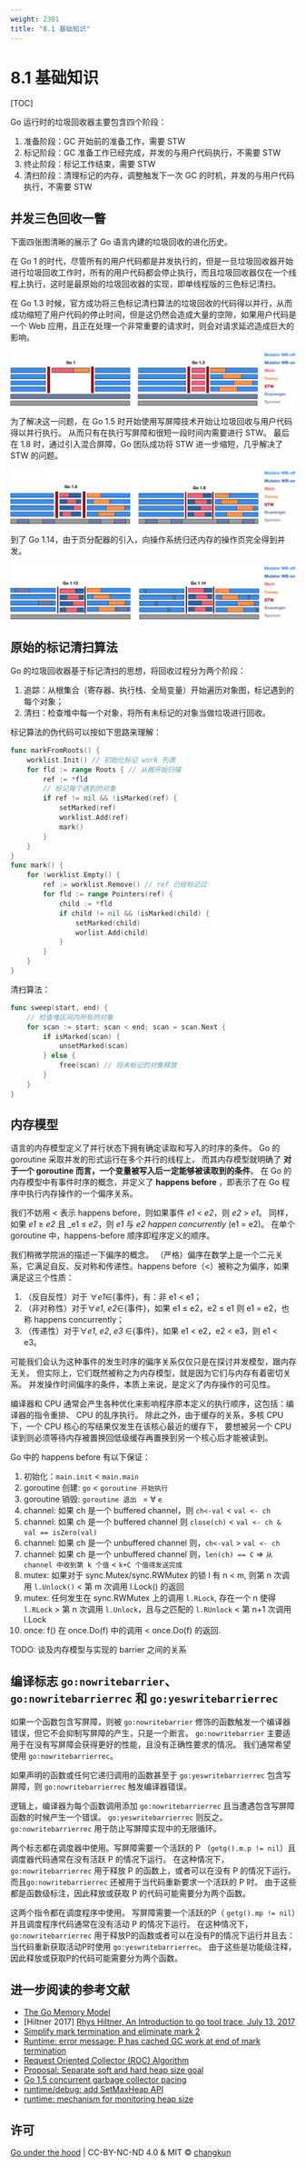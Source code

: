 ```yaml
---
weight: 2301
title: "8.1 基础知识"
---
```


# 8.1 基础知识

[TOC]

Go 运行时的垃圾回收器主要包含四个阶段：

1. 准备阶段：GC 开始前的准备工作，需要 STW
2. 标记阶段：GC 准备工作已经完成，并发的与用户代码执行，不需要 STW
3. 终止阶段：标记工作结束，需要 STW
4. 清扫阶段：清理标记的内存，调整触发下一次 GC 的时机，并发的与用户代码执行，不需要 STW

## 并发三色回收一瞥

下面四张图清晰的展示了 Go 语言内建的垃圾回收的进化历史。

在 Go 1 的时代，尽管所有的用户代码都是并发执行的，但是一旦垃圾回收器开始进行垃圾回收工作时，所有的用户代码都会停止执行，而且垃圾回收器仅在一个线程上执行，这时是最原始的垃圾回收器的实现，即单线程版的三色标记清扫。

在 Go 1.3 时候，官方成功将三色标记清扫算法的垃圾回收的代码得以并行，从而成功缩短了用户代码的停止时间，但是这仍然会造成大量的空隙，如果用户代码是一个 Web 应用，且正在处理一个非常重要的请求时，则会对请求延迟造成巨大的影响。

![](../../../assets/gc1.png)

为了解决这一问题，在 Go 1.5 时开始使用写屏障技术开始让垃圾回收与用户代码得以并行执行。
从而只有在执行写屏障和很短一段时间内需要进行 STW。
最后在 1.8 时，通过引入混合屏障，Go 团队成功将 STW 进一步缩短，几乎解决了 STW 的问题。

![](../../../assets/gc2.png)

到了 Go 1.14，由于页分配器的引入，向操作系统归还内存的操作页完全得到并发。

![](../../../assets/gc3.png)


## 原始的标记清扫算法

Go 的垃圾回收器基于标记清扫的思想，将回收过程分为两个阶段：

1. 追踪：从根集合（寄存器、执行栈、全局变量）开始遍历对象图，标记遇到的每个对象；
2. 清扫：检查堆中每一个对象，将所有未标记的对象当做垃圾进行回收。

标记算法的伪代码可以按如下思路来理解：

```go
func markFromRoots() {
    worklist.Init() // 初始化标记 work 列表
    for fld := range Roots { // 从根开始扫描
        ref := *fld
        // 标记每个遇到的对象
        if ref != nil && !isMarked(ref) {
            setMarked(ref)
            worklist.Add(ref)
            mark()
        }
    }
}
func mark() {
    for !worklist.Empty() {
        ref := worklist.Remove() // ref 已经标记过
        for fld := range Pointers(ref) {
            child := *fld
            if child != nil && !isMarked(child) {
                setMarked(child)
                worlist.Add(child)
            }
        }
    }
}
```

清扫算法：

```go
func sweep(start, end) {
    // 检查堆区间内所有的对象
    for scan := start; scan < end; scan = scan.Next {
        if isMarked(scan) {
            unsetMarked(scan)
        } else {
            free(scan) // 将未标记的对象释放
        }
    }
}
```

## 内存模型

语言的内存模型定义了并行状态下拥有确定读取和写入的时序的条件。
Go 的 goroutine 采取并发的形式运行在多个并行的线程上，
而其内存模型就明确了 **对于一个 goroutine 而言，一个变量被写入后一定能够被读取到的条件**。
在 Go 的内存模型中有事件时序的概念，并定义了 **happens before** ，即表示了在 Go 程序中执行内存操作的一个偏序关系。

我们不妨用 < 表示 happens before，则如果事件 _e1_ < _e2_，则 _e2_ > _e1_。
同样，如果 _e1_ ≥ _e2_ 且 _e1 ≤ _e2_，则 _e1_ 与 _e2_ _happen concurrently_ (e1 = e2)。
在单个 goroutine 中，happens-before 顺序即程序定义的顺序。

我们稍微学院派的描述一下偏序的概念。
（严格）偏序在数学上是一个二元关系，它满足自反、反对称和传递性。happens before（<）被称之为偏序，如果满足这三个性质：

1. （反自反性）对于 ∀_e1_∈{事件}，有：非 e1 < e1；
2. （非对称性）对于∀_e1_, _e2_∈{事件}，如果 e1 ≤ e2，e2 ≤ e1 则 e1 = e2，也称 happens concurrently；
3. （传递性）对于∀_e1_, _e2_, _e3_ ∈{事件}，如果 e1 < e2，e2 < e3，则 e1 < e3。

可能我们会认为这种事件的发生时序的偏序关系仅仅只是在探讨并发模型，跟内存无关。
但实际上，它们既然被称之为内存模型，就是因为它们与内存有着密切关系。
并发操作时间偏序的条件，本质上来说，是定义了内存操作的可见性。

编译器和 CPU 通常会产生各种优化来影响程序原本定义的执行顺序，这包括：编译器的指令重排、 CPU 的乱序执行。
除此之外，由于缓存的关系，多核 CPU 下，一个 CPU 核心的写结果仅发生在该核心最近的缓存下，
要想被另一个 CPU 读到则必须等待内存被置换回低级缓存再置换到另一个核心后才能被读到。

Go 中的 happens before 有以下保证：

1. 初始化：`main.init` < `main.main`
2. goroutine 创建: `go` < `goroutine 开始执行`
3. goroutine 销毁: `goroutine 退出 ` = ∀ `e`
4. channel: 如果 ch 是一个 buffered channel，则 `ch<-val` < `val <- ch`
5. channel: 如果 ch 是一个 buffered channel 则 `close(ch)` < `val <- ch & val == isZero(val)`
6. channel: 如果 ch 是一个 unbuffered channel 则，`ch<-val` > `val <- ch`
7. channel: 如果 ch 是一个 unbuffered channel 则，`len(ch) == C` => `从 channel 中收到第 k 个值` < `k+C 个值得发送完成`
8. mutex: 如果对于 sync.Mutex/sync.RWMutex 的锁 l 有 n < m, 则第 n 次调用 `l.Unlock()` < 第 m 次调用 l.Lock() 的返回
9. mutex: 任何发生在 sync.RWMutex 上的调用 `l.RLock`, 存在一个 n 使得 `l.RLock` > 第 n 次调用 `l.Unlock`，且与之匹配的 `l.RUnlock` < 第 n+1 次调用 l.Lock
10. once:  f() 在 once.Do(f) 中的调用 < once.Do(f) 的返回.

TODO: 谈及内存模型与实现的 barrier 之间的关系

## 编译标志 `go:nowritebarrier`、`go:nowritebarrierrec` 和 `go:yeswritebarrierrec`

如果一个函数包含写屏障，则被 `go:nowritebarrier` 修饰的函数触发一个编译器错误，但它不会抑制写屏障的产生，只是一个断言。
`go:nowritebarrier` 主要适用于在没有写屏障会获得更好的性能，且没有正确性要求的情况。
我们通常希望使用 `go:nowritebarrierrec`。

如果声明的函数或任何它递归调用的函数甚至于 `go:yeswritebarrierrec` 包含写屏障，则 `go:nowritebarrierrec` 触发编译器错误。

逻辑上，编译器为每个函数调用添加 `go:nowritebarrierrec` 且当遭遇包含写屏障函数的时候产生一个错误。
`go:yeswritebarrierrec` 则反之。`go:nowritebarrierrec` 用于防止写屏障实现中的无限循环。

两个标志都在调度器中使用。写屏障需要一个活跃的 P （`getg().m.p != nil`）且调度器代码通常在没有活跃 P 的情况下运行。
在这种情况下，`go:nowritebarrierrec` 用于释放 P 的函数上，或者可以在没有 P 的情况下运行。
而且`go:nowritebarrierrec` 还被用于当代码重新要求一个活跃的 P 时。
由于这些都是函数级标注，因此释放或获取 P 的代码可能需要分为两个函数。

这两个指令都在调度程序中使用。
写屏障需要一个活跃的P（ `getg().mp != nil`）并且调度程序代码通常在没有活动 P 的情况下运行。
在这种情况下，`go:nowritebarrierrec` 用于释放P的函数或者可以在没有P的情况下运行并且去：
当代码重新获取活动P时使用 `go:yeswritebarrierrec`。
由于这些是功能级注释，因此释放或获取P的代码可能需要分为两个函数。

## 进一步阅读的参考文献

- [The Go Memory Model](https://golang.org/ref/mem)
- [Hiltner 2017] [Rhys Hiltner, An Introduction to go tool trace, July 13, 2017](https://about.sourcegraph.com/go/an-introduction-to-go-tool-trace-rhys-hiltner)
- [Simplify mark termination and eliminate mark 2](https://github.com/golang/go/issues/26903)
- [Runtime: error message: P has cached GC work at end of mark termination](https://github.com/golang/go/issues/27993)
- [Request Oriented Collector (ROC) Algorithm](golang.org/s/gctoc)
- [Proposal: Separate soft and hard heap size goal](https://github.com/golang/proposal/blob/master/design/14951-soft-heap-limit.md)
- [Go 1.5 concurrent garbage collector pacing](https://docs.google.com/document/d/1wmjrocXIWTr1JxU-3EQBI6BK6KgtiFArkG47XK73xIQ/edit#)
- [runtime/debug: add SetMaxHeap API](https://go-review.googlesource.com/c/go/+/46751/)
- [runtime: mechanism for monitoring heap size](https://github.com/golang/go/issues/16843)

## 许可

[Go under the hood](https://github.com/changkun/go-under-the-hood) | CC-BY-NC-ND 4.0 & MIT &copy; [changkun](https://changkun.de)